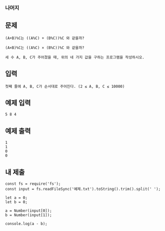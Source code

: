 ### 나머지

## 문제

```
(A+B)%C는 ((A%C) + (B%C))%C 와 같을까?

(A×B)%C는 ((A%C) × (B%C))%C 와 같을까?

세 수 A, B, C가 주어졌을 때, 위의 네 가지 값을 구하는 프로그램을 작성하시오.
```

## 입력

```
첫째 줄에 A, B, C가 순서대로 주어진다. (2 ≤ A, B, C ≤ 10000)
```

## 예제 입력

```
5 8 4
```

## 예제 출력

```
1
1
0
0
```

## 내 제출

```
const fs = require('fs');
const input = fs.readFileSync('예제.txt').toString().trim().split(' ');

let a = 0;
let b = 0;

a = Number(input[0]);
b = Number(input[1]);

console.log(a - b);

```
